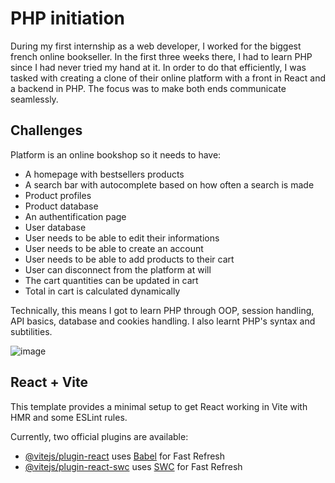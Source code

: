 # PHP initiation

During my first internship as a web developer, I worked for the biggest french online bookseller. In the first three weeks there, I had to learn PHP since I had never tried my hand at it. In order to do that efficiently, I was tasked with creating a clone of their online platform with a front in React and a backend in PHP. The focus was to make both ends communicate seamlessly. 

## Challenges

Platform is an online bookshop so it needs to have:
- A homepage with bestsellers products
- A search bar with autocomplete based on how often a search is made
- Product profiles
- Product database
- An authentification page
- User database
- User needs to be able to edit their informations
- User needs to be able to create an account
- User needs to be able to add products to their cart
- User can disconnect from the platform at will
- The cart quantities can be updated in cart
- Total in cart is calculated dynamically

Technically, this means I got to learn PHP through OOP, session handling, API basics, database and cookies handling. I also learnt PHP's syntax and subtilities.

![image](https://github.com/FlorenceBuchelet/decitrephpbackend/assets/144147299/3f58c06f-b171-4d47-b9a3-ee404e504cc4)

## React + Vite

This template provides a minimal setup to get React working in Vite with HMR and some ESLint rules.

Currently, two official plugins are available:

- [@vitejs/plugin-react](https://github.com/vitejs/vite-plugin-react/blob/main/packages/plugin-react/README.md) uses [Babel](https://babeljs.io/) for Fast Refresh
- [@vitejs/plugin-react-swc](https://github.com/vitejs/vite-plugin-react-swc) uses [SWC](https://swc.rs/) for Fast Refresh
